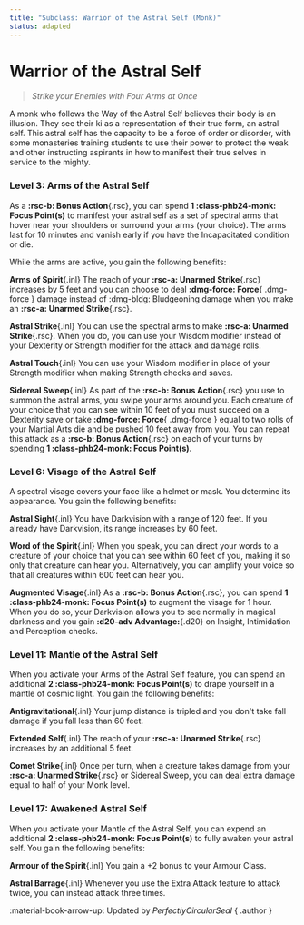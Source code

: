 ```yaml
---
title: "Subclass: Warrior of the Astral Self (Monk)"
status: adapted
---
```


<p style="display:none">
Strike your Enemies with Four Arms at Once
</p>

# Warrior of the Astral Self

> *Strike your Enemies with Four Arms at Once*

A monk who follows the Way of the Astral Self believes their body is an illusion. They see their ki as a representation of their true form, an astral self. This astral self has the capacity to be a force of order or disorder, with some monasteries training students to use their power to protect the weak and other instructing aspirants in how to manifest their true selves in service to the mighty.

### Level 3: Arms of the Astral Self

As a **:rsc-b: Bonus Action**{.rsc}, you can spend **1 :class-phb24-monk: Focus Point(s)** to manifest your astral self as a set of spectral arms that hover near your shoulders or surround your arms (your choice). The arms last for 10 minutes and vanish early if you have the Incapacitated condition or die. 

While the arms are active, you gain the following benefits:

**Arms of Spirit**{.inl} The reach of your **:rsc-a: Unarmed Strike**{.rsc} increases by 5 feet and you can choose to deal **:dmg-force: Force**{ .dmg-force } damage instead of :dmg-bldg: Bludgeoning damage when you make an **:rsc-a: Unarmed Strike**{.rsc}.

**Astral Strike**{.inl} You can use the spectral arms to make **:rsc-a: Unarmed Strike**{.rsc}. When you do, you can use your Wisdom modifier instead of your Dexterity or Strength modifier for the attack and damage rolls.

**Astral Touch**{.inl} You can use your Wisdom modifier in place of your Strength modifier when making Strength checks and saves.

**Sidereal Sweep**{.inl} As part of the **:rsc-b: Bonus Action**{.rsc} you use to summon the astral arms, you swipe your arms around you. Each creature of your choice that you can see within 10 feet of you must succeed on a Dexterity save or take **:dmg-force: Force**{ .dmg-force } equal to two rolls of your Martial Arts die and be pushed 10 feet away from you. You can repeat this attack as a **:rsc-b: Bonus Action**{.rsc} on each of your turns by spending **1 :class-phb24-monk: Focus Point(s)**.

### Level 6: Visage of the Astral Self

A spectral visage covers your face like a helmet or mask. You determine its appearance. You gain the following benefits:

**Astral Sight**{.inl} You have Darkvision with a range of 120 feet. If you already have Darkvision, its range increases by 60 feet.

**Word of the Spirit**{.inl} When you speak, you can direct your words to a creature of your choice that you can see within 60 feet of you, making it so only that creature can hear you. Alternatively, you can amplify your voice so that all creatures within 600 feet can hear you.

**Augmented Visage**{.inl} As a **:rsc-b: Bonus Action**{.rsc}, you can spend **1 :class-phb24-monk: Focus Point(s)** to augment the visage for 1 hour. When you do so, your Darkvision allows you to see normally in magical darkness and you gain **:d20-adv Advantage:**{.d20} on Insight, Intimidation and Perception checks.

### Level 11: Mantle of the Astral Self

When you activate your Arms of the Astral Self feature, you can spend an additional **2 :class-phb24-monk: Focus Point(s)** to drape yourself in a mantle of cosmic light. You gain the following benefits:

**Antigravitational**{.inl} Your jump distance is tripled and you don't take fall damage if you fall less than 60 feet.

**Extended Self**{.inl} The reach of your **:rsc-a: Unarmed Strike**{.rsc} increases by an additional 5 feet.

**Comet Strike**{.inl} Once per turn, when a creature takes damage from your **:rsc-a: Unarmed Strike**{.rsc} or Sidereal Sweep, you can deal extra damage equal to half of your Monk level.

### Level 17: Awakened Astral Self      

When you activate your Mantle of the Astral Self, you can expend an additional **2 :class-phb24-monk: Focus Point(s)** to fully awaken your astral self. You gain the following benefits:

**Armour of the Spirit**{.inl} You gain a +2 bonus to your Armour Class.

**Astral Barrage**{.inl} Whenever you use the Extra Attack feature to attack twice, you can instead attack three times.     



:material-book-arrow-up: Updated by *PerfectlyCircularSeal*
{ .author }